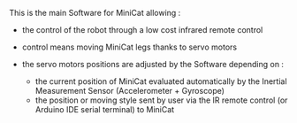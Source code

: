 This is the main Software for MiniCat allowing :

- the control of the robot through a low cost infrared remote control

- control means moving MiniCat legs thanks to servo motors

- the servo motors positions are adjusted by the Software depending on :
   -  the current position of MiniCat evaluated automatically by the Inertial Measurement Sensor (Accelerometer + Gyroscope)   
   -  the position or moving style sent by user via the IR remote control (or Arduino IDE serial terminal) to MiniCat
